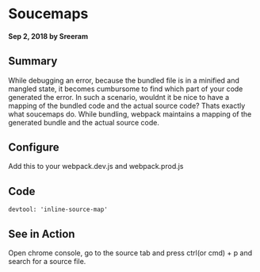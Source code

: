 # Soucemaps

#### Sep 2, 2018 by Sreeram

## Summary

While debugging an error, because the bundled file is in a minified and mangled state, it becomes cumbursome to find which part of your code generated the error. In such a scenario, wouldnt it be nice to have a mapping of the bundled code and the actual source code? Thats exactly what soucemaps do. While bundling, webpack maintains a mapping of the generated bundle and the actual source code. 

## Configure

Add this to your webpack.dev.js and webpack.prod.js

## Code

    devtool: 'inline-source-map'

## See in Action
Open chrome console, go to the source tab and press ctrl(or cmd) + p and search for a source file.
